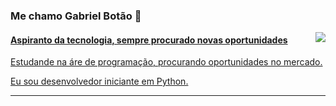 ### Me chamo Gabriel Botão 👋
<div>
  <a href="https://github.com/lordefps">
  <img align='right' src="https://github-readme-stats.vercel.app/api?username=lordefps&show_icons=true&title_color=783c00&text_color=af552e&icon_color=783c00&bg_color=f8efd4&cache_seconds=2300">
</div>
  
#### Aspiranto da tecnologia, sempre procurado novas oportunidades

<p>
  Estudande na áre de programação, procurando oportunidades no mercado.<br/>

  Eu sou desenvolvedor iniciante em Python.
</p>
<hr>
